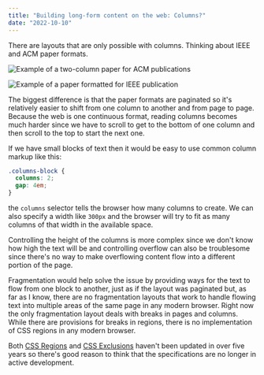 ```yaml
---
title: "Building long-form content on the web: Columns?"
date: "2022-10-10"
---
```


There are layouts that are only possible with columns. Thinking about IEEE and ACM paper formats.

![Example of a two-column paper for ACM publications](https://res.cloudinary.com/dfh6ihzvj/image/upload/c_scale,w_500/f_auto,q_auto/acm-paper-template)

![Example of a paper formatted for IEEE publication](https://res.cloudinary.com/dfh6ihzvj/image/upload/c_scale,w_500/f_auto,q_auto/ieee-format-paper)

The biggest difference is that the paper formats are paginated so it's relatively easier to shift from one column to another and from page to page. Because the web is one continuous format, reading columns becomes much harder since we have to scroll to get to the bottom of one column and then scroll to the top to start the next one.

If we have small blocks of text then it would be easy to use common column markup like this:

```css
.columns-block {
  columns: 2;
  gap: 4em;
}
```

the `columns` selector tells the browser how many columns to create. We can also specify a width like `300px` and the browser will try to fit as many columns of that width in the available space.

Controlling the height of the columns is more complex since we don't know how high the text will be and controlling overflow can also be troublesome since there's no way to make overflowing content flow into a different portion of the page.

Fragmentation would help solve the issue by providing ways for the text to flow from one block to another, just as if the layout was paginated but, as far as I know, there are no fragmentation layouts that work to handle flowing text into multiple areas of the same page in any modern browser. Right now the only fragmentation layout deals with breaks in pages and columns. While there are provisions for breaks in regions, there is no implementation of CSS regions in any modern browser.

Both [CSS Regions](https://www.w3.org/TR/css-regions-1/) and [CSS Exclusions](https://www.w3.org/TR/css3-exclusions/) haven't been updated in over five years so there's good reason to think that the specifications are no longer in active development.
